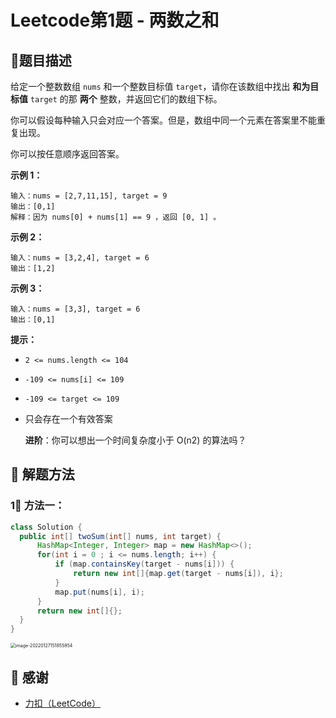 # Leetcode第1题 - 两数之和

## 🌟题目描述

给定一个整数数组 `nums` 和一个整数目标值 `target`，请你在该数组中找出 **和为目标值** `target`  的那 **两个** 整数，并返回它们的数组下标。

你可以假设每种输入只会对应一个答案。但是，数组中同一个元素在答案里不能重复出现。

你可以按任意顺序返回答案。

**示例 1：**

```
输入：nums = [2,7,11,15], target = 9
输出：[0,1]
解释：因为 nums[0] + nums[1] == 9 ，返回 [0, 1] 。
```

**示例 2：**

```
输入：nums = [3,2,4], target = 6
输出：[1,2]
```

**示例 3：**

```
输入：nums = [3,3], target = 6
输出：[0,1]
```

**提示：**

- `2 <= nums.length <= 104`

- `-109 <= nums[i] <= 109`

- `-109 <= target <= 109`

- 只会存在一个有效答案

  

  **进阶**：你可以想出一个时间复杂度小于 O(n2) 的算法吗？

## 🐂 解题方法

### 1⃣️ 方法一：

<code-group>
  <code-block title="JAVA" active>

  ```java
class Solution {
    public int[] twoSum(int[] nums, int target) {
        HashMap<Integer, Integer> map = new HashMap<>();
        for(int i = 0 ; i <= nums.length; i++) {
            if (map.containsKey(target - nums[i])) {
                return new int[]{map.get(target - nums[i]), i};
            }
            map.put(nums[i], i);
        }
        return new int[]{};
    }
}
  ```

</code-block>
</code-group>

<img src="https://file.pandacode.cn/blog/202202101640549.png" alt="image-20220127151855954" style="zoom:50%;" />

## 🙏 感谢

- [力扣（LeetCode）](https://leetcode-cn.com/)
